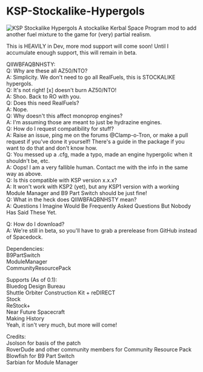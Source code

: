 # KSP-Stockalike-Hypergols
![KSP Stockalike Hypergols](https://github.com/Clamp-o-Tron/KSP-Stockalike-Hypergols/blob/DEV/stockalikeHypergols.png?raw=true)
A stockalike Kerbal Space Program mod to add another fuel mixture to the game for (very) partial realism.

This is HEAVILY in Dev, more mod support will come soon! Until I accumulate enough support, this will remain in beta.

QIIWBFAQBNHSTY:\
Q: Why are these all AZ50/NTO?\
A: Simplicity. We don't need to go all RealFuels, this is STOCKALIKE hypergols.\
Q: It's not right! [x] doesn't burn AZ50/NTO!\
A: Shoo. Back to RO with you.\
Q: Does this need RealFuels?\
A: Nope.\
Q: Why doesn't this affect monoprop engines?\
A: I'm assuming those are meant to just be hydrazine engines.\
Q: How do I request compatibility for stuff?\
A: Raise an issue, ping me on the forums @Clamp-o-Tron, or make a pull request if you've done it yourself! There's a guide in the package if you want to do that and don't know how.\
Q: You messed up a .cfg, made a typo, made an engine hypergolic when it shouldn't be, etc.\
A: Oops! I am a very fallible human. Contact me with the info in the same way as above.\
Q: Is this compatible with KSP version x.x.x?\
A: It won't work with KSP2 (yet), but any KSP1 version with a working Module Manager and B9 Part Switch should be just fine!\
Q: What in the heck does QIIWBFAQBNHSTY mean?\
A: Questions I Imagine Would Be Frequently Asked Questions But Nobody Has Said These Yet.

Q: How do I download?\
A: We're still in beta, so you'll have to grab a prerelease from GitHub instead of Spacedock.

Dependencies:\
B9PartSwitch\
ModuleManager\
CommunityResourcePack

Supports (As of 0.1):\
Bluedog Design Bureau\
Shuttle Orbiter Construction Kit + reDIRECT\
Stock\
ReStock+\
Near Future Spacecraft\
Making History\
Yeah, it isn't very much, but more will come!

Credits:\
Jsolson for basis of the patch\
RoverDude and other community members for Community Resource Pack\
Blowfish for B9 Part Switch\
Sarbian for Module Manager
